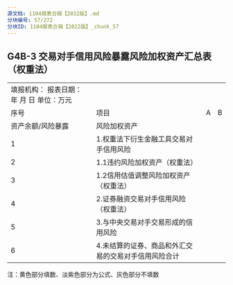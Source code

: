 ```yaml
---
源文档: 1104报表合辑【2022版】.md
分块编号: 57/272
分块ID: 1104报表合辑【2022版】_chunk_57
---
```


## G4B-3 交易对手信用风险暴露风险加权资产汇总表（权重法）

|  |  |  |  |
| --- | --- | --- | --- |
| 填报机构： 报表日期： 年 月 日 单位：万元 | | | |
| 序号 | 项目 | A | B |
| 资产余额/风险暴露 | 风险加权资产 |
| 1 | 1.权重法下衍生金融工具交易对手信用风险 |  |  |
| 2 | 1.1违约风险加权资产（权重法） |  |  |
| 3 | 1.2信用估值调整风险加权资产（权重法） |  |  |
| 4 | 2.证券融资交易对手信用风险（权重法） |  |  |
| 5 | 3.与中央交易对手交易形成的信用风险 |  |  |
| 6 | 4.未结算的证券、商品和外汇交易的交易对手信用风险合计 |  |  |

注：黄色部分填数、淡紫色部分为公式、灰色部分不填数

